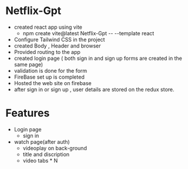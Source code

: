 # Netflix-Gpt
- created react app using vite 
  - npm create vite@latest Netflix-Gpt -- --template react
- Configure Tailwind CSS in the project
- created Body , Header and browser
- Provided routing to the app
- created login page ( both sign in and sign up forms are created in the same page)
- validation is done for the form 
- FireBase set up is completed
- Hosted the web site on firebase
- after sign in or sign up , user details are stored on the redux store.


# Features
- Login page
    - sign in
- watch page(after auth)
    - videoplay on back-ground 
    - title and discription 
    - video tabs * N

